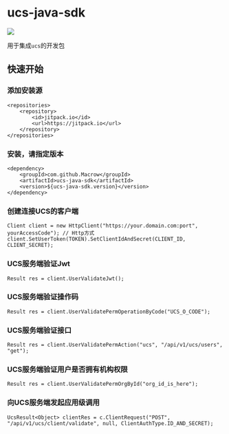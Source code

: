 # ucs-java-sdk
[![](https://jitpack.io/v/Macrow/ucs-java-sdk.svg)](https://jitpack.io/#Macrow/ucs-java-sdk)

用于集成```ucs```的开发包

## 快速开始

### 添加安装源
```
<repositories>
    <repository>
        <id>jitpack.io</id>
        <url>https://jitpack.io</url>
    </repository>
</repositories>
```

### 安装，请指定版本
```
<dependency>
    <groupId>com.github.Macrow</groupId>
    <artifactId>ucs-java-sdk</artifactId>
    <version>${ucs-java-sdk.version}</version>
</dependency>
```

### 创建连接UCS的客户端
```
Client client = new HttpClient("https://your.domain.com:port", yourAccessCode"); // Http方式
client.SetUserToken(TOKEN).SetClientIdAndSecret(CLIENT_ID, CLIENT_SECRET);
```

### UCS服务端验证Jwt
```
Result res = client.UserValidateJwt();
```

### UCS服务端验证操作码
```
Result res = client.UserValidatePermOperationByCode("UCS_O_CODE");
```

### UCS服务端验证接口
```
Result res = client.UserValidatePermAction("ucs", "/api/v1/ucs/users", "get");
```

### UCS服务端验证用户是否拥有机构权限
```
Result res = client.UserValidatePermOrgById("org_id_is_here");
```

### 向UCS服务端发起应用级调用
```
UcsResult<Object> clientRes = c.ClientRequest("POST", "/api/v1/ucs/client/validate", null, ClientAuthType.ID_AND_SECRET);
```